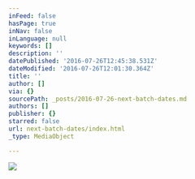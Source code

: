 ```yaml
---
inFeed: false
hasPage: true
inNav: false
inLanguage: null
keywords: []
description: ''
datePublished: '2016-07-26T12:45:38.531Z'
dateModified: '2016-07-26T12:01:30.364Z'
title: ''
author: []
via: {}
sourcePath: _posts/2016-07-26-next-batch-dates.md
authors: []
publisher: {}
starred: false
url: next-batch-dates/index.html
_type: MediaObject

---
```

![](https://the-grid-user-content.s3-us-west-2.amazonaws.com/1d1b5a90-5650-49ee-b29e-ad26a77f613f.jpg)